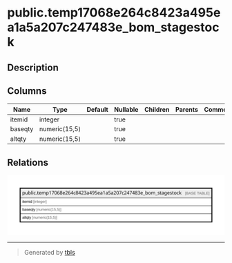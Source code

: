 # public.temp17068e264c8423a495ea1a5a207c247483e_bom_stagestock

## Description

## Columns

| Name | Type | Default | Nullable | Children | Parents | Comment |
| ---- | ---- | ------- | -------- | -------- | ------- | ------- |
| itemid | integer |  | true |  |  |  |
| baseqty | numeric(15,5) |  | true |  |  |  |
| altqty | numeric(15,5) |  | true |  |  |  |

## Relations

![er](public.temp17068e264c8423a495ea1a5a207c247483e_bom_stagestock.svg)

---

> Generated by [tbls](https://github.com/k1LoW/tbls)
